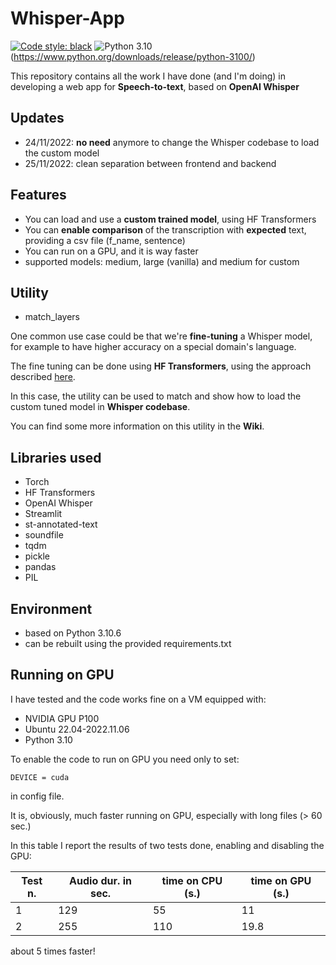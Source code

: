 # Whisper-App
[![Code style: black](https://img.shields.io/badge/code%20style-black-000000.svg)](https://github.com/psf/black)
![Python 3.10](https://img.shields.io/badge/python-3.10-blue.svg)(https://www.python.org/downloads/release/python-3100/)

This repository contains all the work I have done (and I'm doing) in developing a web app for **Speech-to-text**, based on **OpenAI Whisper**

## Updates
* 24/11/2022: **no need** anymore to change the Whisper codebase to load the custom model
* 25/11/2022: clean separation between frontend and backend

## Features
* You can load and use a **custom trained model**, using HF Transformers
* You can **enable comparison** of the transcription with **expected** text, providing a csv file (f_name, sentence)
* You can run on a GPU, and it is way faster
* supported models: medium, large (vanilla) and medium for custom

## Utility
* match_layers

One common use case could be that we're **fine-tuning** a Whisper model, for example to have higher accuracy on a special domain's language.

The fine tuning can be done using **HF Transformers**, using the approach described [here](https://huggingface.co/blog/fine-tune-whisper).

In this case, the utility can be used to match and show how to load the custom tuned model in **Whisper codebase**.

You can find some more information on this utility in the **Wiki**.

## Libraries used
* Torch
* HF Transformers
* OpenAI Whisper
* Streamlit
* st-annotated-text
* soundfile
* tqdm
* pickle
* pandas
* PIL

## Environment
* based on Python 3.10.6
* can be rebuilt using the provided requirements.txt

## Running on GPU
I have tested and the code works fine on a VM equipped with:
* NVIDIA GPU P100
* Ubuntu 22.04-2022.11.06
* Python 3.10

To enable the code to run on GPU you need only to set:
```
DEVICE = cuda 
```
in config file.

It is, obviously, much faster running on GPU, especially with long files (> 60 sec.)

In this table I report the results of two tests done, enabling and disabling the GPU:

| Test n. | Audio dur. in sec. | time on CPU (s.) | time on GPU (s.) |
| ------- | ------------- | ------------- | ------------- |
|       1 | 129 | 55  |   11 |
|       2 | 255 | 110 | 19.8 |

about 5 times faster!





